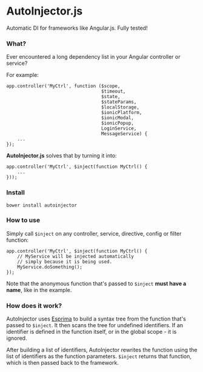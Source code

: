 AutoInjector.js
===

Automatic DI for frameworks like Angular.js. Fully tested!

### What?

Ever encountered a long dependency list in your Angular controller or service? 

For example:

	app.controller('MyCtrl', function ($scope, 
									   $timeout, 
									   $state,
									   $stateParams,
									   $localStorage,
									   $ionicPlatform,
									   $ionicModal,
									   $ionicPopup,
									   LoginService,
									   MessageService) {
		...
	});

**AutoInjector.js** solves that by turning it into:

	app.controller('MyCtrl', $inject(function MyCtrl() {
		...
	}));
									   
### Install

`bower install autoinjector`


### How to use

Simply call `$inject` on any controller, service, directive, config or filter function:

	app.controller('MyCtrl', $inject(function MyCtrl() {
		// MyService will be injected automatically
		// simply because it is being used.
		MyService.doSomething();
	});

Note that the anonymous function that's passed to `$inject` **must have a name**, like in the example.

### How does it work?

AutoInjector uses [Esprima](http://esprima.org/) to build a syntax tree from the function that's passed to `$inject`. It then scans the tree for undefined identifiers. If an identifier is defined in the function itself, or in the global scope - it is ignored.  

After building a list of identifiers, AutoInjector rewrites the function using the list of identifiers as the function parameters. `$inject` returns that function, which is then passed back to the framework.
